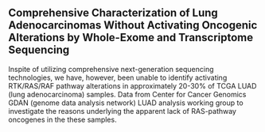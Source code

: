 ## Comprehensive Characterization of Lung Adenocarcinomas Without Activating Oncogenic Alterations by Whole-Exome and Transcriptome Sequencing

Inspite of utilizing comprehensive next-generation sequencing technologies, we have, however, been unable to identify activating RTK/RAS/RAF pathway alterations in approximately 20-30% of TCGA LUAD (lung adenocarcinoma) samples. Data from Center for Cancer Genomics GDAN (genome data analysis network) LUAD analysis working group to investigate the reasons underlying the apparent lack of RAS-pathway oncogenes in the these samples.

